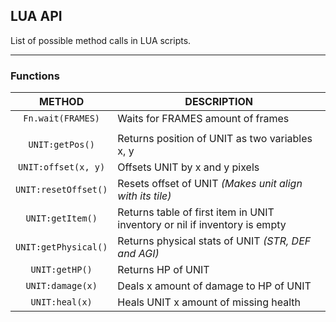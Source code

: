 ## LUA API
List of possible method calls in LUA scripts.

***

### Functions

 | METHOD | DESCRIPTION |
 | :----: | ----------- |
 | `Fn.wait(FRAMES)` | Waits for FRAMES amount of frames |
 | | |
 | `UNIT:getPos()` | Returns position of UNIT as two variables x, y |
 | `UNIT:offset(x, y)` | Offsets UNIT by x and y pixels |
 | `UNIT:resetOffset()` | Resets offset of UNIT *(Makes unit align with its tile)* |
 | `UNIT:getItem()` | Returns table of first item in UNIT inventory or nil if inventory is empty |
 | `UNIT:getPhysical()` | Returns physical stats of UNIT *(STR, DEF and AGI)* |
 | `UNIT:getHP()` | Returns HP of UNIT  |
 | `UNIT:damage(x)` | Deals x amount of damage to HP of UNIT |
 | `UNIT:heal(x)` | Heals UNIT x amount of missing health |
